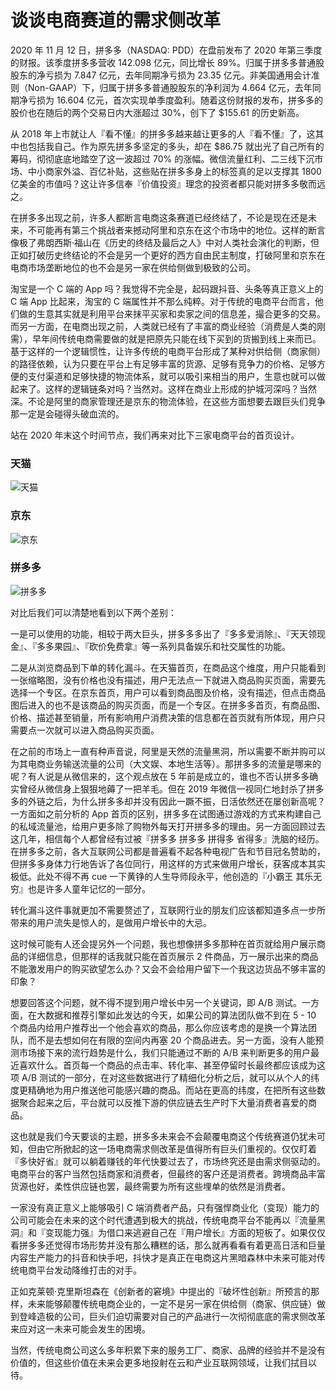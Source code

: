 # 谈谈电商赛道的需求侧改革

2020 年 11 月 12 日，拼多多（NASDAQ: PDD）在盘前发布了 2020 年第三季度的财报。该季度拼多多营收 142.098 亿元，同比增长 89%。归属于拼多多普通股股东的净亏损为 7.847 亿元，去年同期净亏损为 23.35 亿元。非美国通用会计准则（Non-GAAP）下，归属于拼多多普通股股东的净利润为 4.664 亿元，去年同期净亏损为 16.604 亿元，首次实现单季度盈利。随着这份财报的发布，拼多多的股价也在随后的两个交易日内大涨超过 30%，创下了 $155.61 的历史新高。

从 2018 年上市就让人『看不懂』的拼多多越来越让更多的人『看不懂』了，这其中也包括我自己。作为原先拼多多坚定的多头，却在 $86.75 就出光了自己所有的筹码，彻彻底底地踏空了这一波超过 70% 的涨幅。微信流量红利、二三线下沉市场、中小商家外溢、百亿补贴，这些贴在拼多多身上的标签真的足以支撑其 1800 亿美金的市值吗？这让许多信奉『价值投资』理念的投资者都只能对拼多多敬而远之。

在拼多多出现之前，许多人都断言电商这条赛道已经终结了，不论是现在还是未来，不可能再有第三个挑战者来撼动阿里和京东在这个市场中的地位。这样的断言像极了弗朗西斯·福山在《历史的终结及最后之人》中对人类社会演化的判断，但正如打破历史终结论的不会是另一个更好的西方自由民主制度，打破阿里和京东在电商市场垄断地位的也不会是另一家在供给侧做到极致的公司。

淘宝是一个 C 端的 App 吗？我觉得不完全是，起码跟抖音、头条等真正意义上的 C 端 App 比起来，淘宝的 C 端属性并不那么纯粹。对于传统的电商平台而言，他们做的生意其实就是利用平台来抹平买家和卖家之间的信息差，撮合更多的交易。而另一方面，在电商出现之前，人类就已经有了丰富的商业经验（消费是人类的刚需），早年间传统电商需要做的就是把原先只能在线下买到的货搬到线上来而已。基于这样的一个逻辑惯性，让许多传统的电商平台形成了某种对供给侧（商家侧）的路径依赖，认为只要在平台上有足够丰富的货源、足够有竞争力的价格、足够方便的支付渠道和足够快捷的物流体系，就可以吸引来相当的用户，生意也就可以做起来了。这样的逻辑链条对吗？当然对。这样在商业上形成的护城河深吗？当然深。不论是阿里的商家管理还是京东的物流体验，在这些方面想要去跟巨头们竞争那一定是会碰得头破血流的。

站在 2020 年末这个时间节点，我们再来对比下三家电商平台的首页设计。

### 天猫

![天猫](https://s3.ax1x.com/2020/12/13/re8a90.md.jpg)

### 京东

![京东](https://s3.ax1x.com/2020/12/13/re8Nhq.md.jpg)

### 拼多多

![拼多多](https://s3.ax1x.com/2020/12/13/re8tNn.md.jpg)

对比后我们可以清楚地看到以下两个差别：

一是可以使用的功能，相较于两大巨头，拼多多多出了『多多爱消除』、『天天领现金』、『多多果园』、『砍价免费拿』等一系列具备娱乐和社交属性的功能。

二是从浏览商品到下单的转化漏斗。在天猫首页，在商品这个维度，用户只能看到一张缩略图，没有价格也没有描述，用户无法点一下就进入商品购买页面，需要先选择一个专区。在京东首页，用户可以看到商品图及价格，没有描述，但点击商品图后进入的也不是该商品的购买页面，而是一个专区。在拼多多首页，有商品图、价格、描述甚至销量，所有影响用户消费决策的信息都在首页就有所体现，用户只需要点一次就可以进入商品购买页面。

在之前的市场上一直有种声音说，阿里是天然的流量黑洞，所以需要不断并购可以为其电商业务输送流量的公司（大文娱、本地生活等）。那拼多多的流量是哪来的呢？有人说是从微信来的，这个观点放在 5 年前是成立的，谁也不否认拼多多确实曾经从微信身上狠狠地薅了一把羊毛。但在 2019 年微信一视同仁地封杀了拼多多的外链之后，为什么拼多多却并没有因此一蹶不振，日活依然还在屡创新高呢？一方面如之前分析的 App 首页的区别，拼多多在试图通过游戏的方式来构建自己的私域流量池，给用户更多除了购物外每天打开拼多多的理由。另一方面回顾过去这几年，相信每个人都曾经有过被『拼多多 拼多多 拼得多 省得多』洗脑的经历。在拼多多之前，各大互联网公司都是普遍看不起各种电视广告和节目冠名赞助的，但拼多多身体力行地告诉了各位同行，用这样的方式来做用户增长，获客成本其实极低。此处不得不再 cue 一下黄铮的人生导师段永平，他创造的『小霸王 其乐无穷』也是许多人童年记忆的一部分。

转化漏斗这件事就更加不需要赘述了，互联网行业的朋友们应该都知道多点一步所带来的用户流失是惊人的，是做用户增长中的大忌。

这时候可能有人还会提另外一个问题，我也想像拼多多那种在首页就给用户展示商品的详细信息，但那样的话我就只能在首页展示 2 件商品，万一展示出来的商品不能激发用户的购买欲望怎么办？又会不会给用户留下一个我这边货品不够丰富的印象？

想要回答这个问题，就不得不提到用户增长中另一个关键词，即 A/B 测试。一方面，在大数据和推荐引擎如此发达的今天，如果公司的算法团队做不到在 5 - 10 个商品内给用户推荐出一个他会喜欢的商品，那么你应该考虑的是换一个算法团队，而不是去想如何在有限的空间内再塞 20 个商品进去。另一方面，没有人能预测市场接下来的流行趋势是什么，我们只能通过不断的 A/B 来判断更多的用户最近喜欢什么。首页每一个商品的点击率、转化率、甚至停留时长最终都应该成为这项 A/B 测试的一部分，在对这些数据进行了精细化分析之后，就可以从个人的纬度更精确地为用户推送他可能感兴趣的商品。而站在更高的纬度，在把所有这些数据聚合起来之后，平台就可以反推下游的供应链去生产时下大量消费者喜爱的商品。

这也就是我们今天要谈的主题，拼多多未来会不会颠覆电商这个传统赛道仍犹未可知，但由它所掀起的这一场电商需求侧改革是值得所有巨头们重视的。仅仅盯着『多快好省』就可以躺着赚钱的年代快要过去了，市场终究还是由需求侧驱动的。电商平台的客户当然包括商家和消费者，但最终的客户还是消费者。跨境商品丰富货源也好，柔性供应链也罢，最终需要为所有这些埋单的依然是消费者。

一家没有真正意义上能够吸引 C 端消费者产品，只有强悍商业化（变现）能力的公司可能会在未来的这个时代遭遇到极大的挑战，传统电商平台不能再以『流量黑洞』和『变现能力强』为借口来逃避自己在『用户增长』方面的短板了。如果仅仅看拼多多还觉得市场形势并没有那么糟糕的话，那么就再看看有着更高日活和巨量内容生产能力的抖音和快手吧，抖快才是真正在电商这片黑暗森林中未来可能对传统电商平台发动降维打击的对手。

正如克莱顿·克里斯坦森在《创新者的窘境》中提出的『破坏性创新』所预言的那样，未来能够颠覆传统电商企业的，一定不是另一家在供给侧（商家、供应链）做到登峰造极的公司，巨头们迫切需要对自己的产品进行一次彻彻底底的需求侧改革来应对这一未来可能会发生的困境。

当然，传统电商公司这么多年积累下来的服务工厂、商家、品牌的经验并不是没有价值的，但这些价值在未来会更多地投射在云和产业互联网领域，让我们拭目以待。